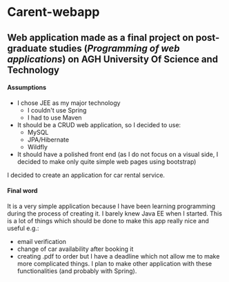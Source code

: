 # Carent-webapp

## Web application made as a final project on post-graduate studies (*Programming of web applications*) on AGH University Of Science and Technology

#### Assumptions
- I chose JEE as my major technology 
  - I couldn't use Spring
  - I had to use Maven
- It should be a CRUD web application, so I decided to use:
  - MySQL
  - JPA/Hibernate
  - Wildfly
- It should have a polished front end (as I do not focus on a visual side, I decided to make only quite simple web pages using bootstrap)

I decided to create an application for car rental service.

#### Final word
It is a very simple application because I have been learning programming during the process of creating it. I barely knew Java EE when I started. This is a lot of things which should be done to make this app really nice and useful e.g.:
 - email verification
 - change of car availability after booking it
 - creating .pdf to order
 but I have a deadline which not allow me to make more complicated things. I plan to make other application with these functionalities (and probably with Spring).
